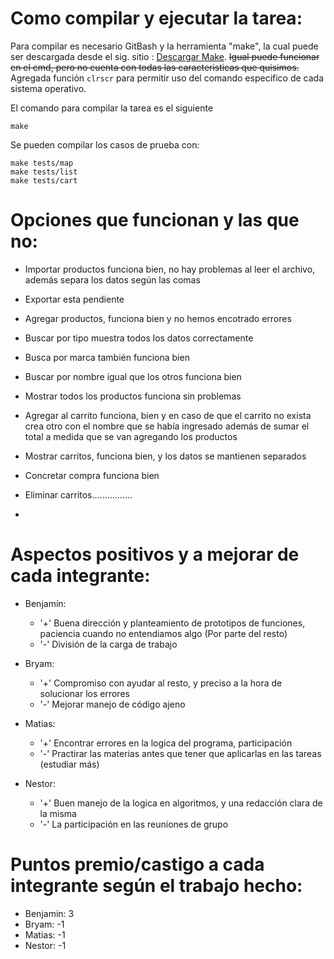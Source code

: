 # Como compilar y ejecutar la tarea:

Para compilar es necesario GitBash y la herramienta "make", la cual puede ser descargada desde el sig. sitio : [Descargar Make](https://sourceforge.net/projects/ezwinports/files/make-4.3-without-guile-w32-bin.zip/download).
~~Igual puede funcionar en el cmd, pero no cuenta con todas las caracteristicas que quisimos.~~ Agregada función `clrscr` para permitir
uso del comando especifico de cada sistema operativo.
     
El comando para compilar la tarea es el siguiente
```
make
```

Se pueden compilar los casos de prueba con:
```
make tests/map
make tests/list
make tests/cart
```


# Opciones que funcionan y las que no:

* Importar productos funciona bien, no hay problemas al leer el archivo, además separa los datos según las comas

* Exportar esta pendiente

* Agregar productos, funciona bien y no hemos encotrado errores

* Buscar por tipo muestra todos los datos correctamente

* Busca por marca también funciona bien

* Buscar por nombre igual que los otros funciona bien

* Mostrar todos los productos funciona sin problemas

* Agregar al carrito funciona, bien y en caso de que el carrito no exista crea otro con el nombre que se había ingresado además de  sumar el total a medida que se van agregando los productos

* Mostrar carritos, funciona bien, y los datos se mantienen separados

* Concretar compra funciona bien

* Eliminar carritos................

*
  
# Aspectos positivos y a mejorar de cada integrante:
    
* Benjamín: 
     * '+' Buena dirección y planteamiento de prototipos de funciones, paciencia cuando no entendiamos algo (Por parte del resto)
     * '-' División de la carga de trabajo

* Bryam: 
     * '+' Compromiso con ayudar al resto, y preciso a la hora de solucionar los errores
     * '-' Mejorar manejo de código ajeno

* Matias: 
     * '+' Encontrar errores en la logica del programa, participación
     * '-' Practirar las materias antes que tener que aplicarlas en las tareas (estudiar más)

* Nestor: 
     * '+' Buen manejo de la logica en algoritmos, y una redacción clara de la misma 
     * '-' La participación en las reuniones de grupo

# Puntos premio/castigo a cada integrante según el trabajo hecho:

* Benjamin: 3
* Bryam: -1
* Matias: -1
* Nestor: -1
